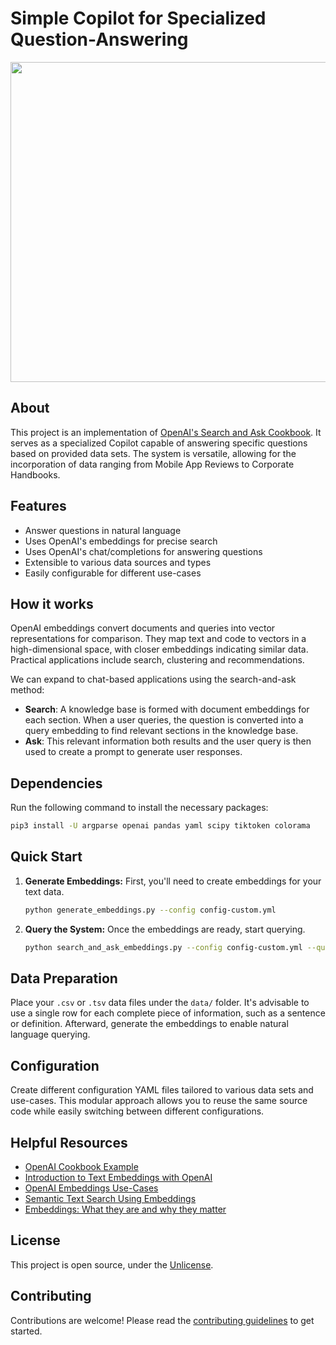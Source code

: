 # Simple Copilot for Specialized Question-Answering

<img src="https://github.com/basiclines/simple-copilot/assets/532028/c8f02435-3600-4c1a-9372-1f00837089c1" width="512" height="512">


## About

This project is an implementation of [OpenAI's Search and Ask Cookbook](https://github.com/openai/openai-cookbook/blob/main/examples/Question_answering_using_embeddings.ipynb). It serves as a specialized Copilot capable of answering specific questions based on provided data sets. The system is versatile, allowing for the incorporation of data ranging from Mobile App Reviews to Corporate Handbooks.

## Features
- Answer questions in natural language
- Uses OpenAI's embeddings for precise search
- Uses OpenAI's chat/completions for answering questions
- Extensible to various data sources and types
- Easily configurable for different use-cases

## How it works
OpenAI embeddings convert documents and queries into vector representations for comparison. They map text and code to vectors in a high-dimensional space, with closer embeddings indicating similar data. Practical applications include search, clustering and recommendations.

We can expand to chat-based applications using the search-and-ask method:

* **Search**: A knowledge base is formed with document embeddings for each section. When a user queries, the question is converted into a query embedding to find relevant sections in the knowledge base.
* **Ask**: This relevant information both results and the user query is then used to create a prompt to generate user responses.

## Dependencies

Run the following command to install the necessary packages:
```bash
pip3 install -U argparse openai pandas yaml scipy tiktoken colorama
```

## Quick Start

1. **Generate Embeddings:** First, you'll need to create embeddings for your text data.
    ```bash
    python generate_embeddings.py --config config-custom.yml
    ```
2. **Query the System:** Once the embeddings are ready, start querying.
    ```bash
    python search_and_ask_embeddings.py --config config-custom.yml --query "Your question goes here"
    ```

## Data Preparation

Place your `.csv` or `.tsv` data files under the `data/` folder. It's advisable to use a single row for each complete piece of information, such as a sentence or definition. Afterward, generate the embeddings to enable natural language querying.

## Configuration

Create different configuration YAML files tailored to various data sets and use-cases. This modular approach allows you to reuse the same source code while easily switching between different configurations.

## Helpful Resources

- [OpenAI Cookbook Example](https://github.com/openai/openai-cookbook/blob/main/examples/Question_answering_using_embeddings.ipynb)
- [Introduction to Text Embeddings with OpenAI](https://www.datacamp.com/tutorial/introduction-to-text-embeddings-with-the-open-ai-api)
- [OpenAI Embeddings Use-Cases](https://platform.openai.com/docs/guides/embeddings/use-cases)
- [Semantic Text Search Using Embeddings](https://cookbook.openai.com/examples/semantic_text_search_using_embeddings)
- [Embeddings: What they are and why they matter](https://simonwillison.net/2023/Oct/23/embeddings/)

## License

This project is open source, under the [Unlicense](LICENSE).

## Contributing

Contributions are welcome! Please read the [contributing guidelines](CONTRIBUTING.md) to get started.
